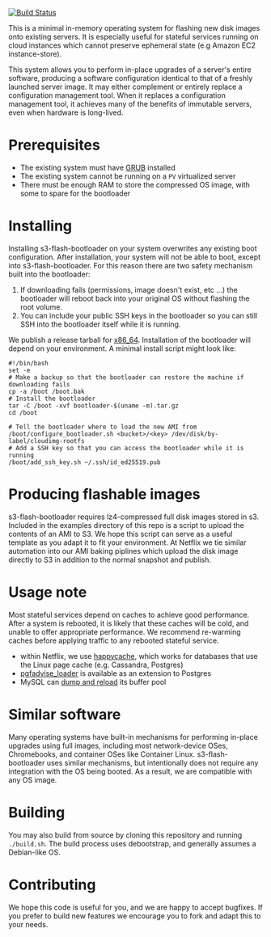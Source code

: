 [![Build Status](https://travis-ci.org/Netflix-Skunkworks/s3-flash-bootloader.svg?branch=master)](https://travis-ci.org/Netflix-Skunkworks/s3-flash-bootloader)

This is a minimal in-memory operating system for flashing new disk images onto
existing servers. It is especially useful for stateful services running on
cloud instances which cannot preserve ephemeral state (e.g Amazon EC2
instance-store).

This system allows you to perform in-place upgrades of a server's entire
software, producing a software configuration identical to that of a freshly
launched server image. It may either complement or entirely replace a
configuration management tool. When it replaces a configuration management
tool, it achieves many of the benefits of immutable servers, even when hardware
is long-lived.

# Prerequisites

* The existing system must have [GRUB][GRUB] installed
* The existing system cannot be running on a `PV` virtualized server
* There must be enough RAM to store the compressed OS image, with some to spare 
  for the bootloader

[GRUB]: https://www.gnu.org/software/grub/

# Installing

Installing s3-flash-bootloader on your system overwrites any existing boot
configuration. After installation, your system will not be able to boot, except
into s3-flash-bootloader. For this reason there are two safety mechanism built
into the bootloader:

1. If downloading fails (permissions, image doesn't exist, etc ...) the
   bootloader will reboot back into your original OS without flashing the
   root volume.
2. You can include your public SSH keys in the bootloader so you can still SSH
   into the bootloader itself while it is running.

We publish a release tarball for [x86_64][release]. Installation of the
bootloader will depend on your environment. A minimal install script might look
like:

    #!/bin/bash
    set -e
    # Make a backup so that the bootloader can restore the machine if downloading fails
    cp -a /boot /boot.bak
    # Install the bootloader
    tar -C /boot -xvf bootloader-$(uname -m).tar.gz
    cd /boot

    # Tell the bootloader where to load the new AMI from
    /boot/configure_bootloader.sh <bucket>/<key> /dev/disk/by-label/cloudimg-rootfs
    # Add a SSH key so that you can access the bootloader while it is running
    /boot/add_ssh_key.sh ~/.ssh/id_ed25519.pub

[release]: https://github.com/Netflix-Skunkworks/s3-flash-bootloader/releases/latest/download/bootloader-x86_64.tar.gz

# Producing flashable images

s3-flash-bootloader requires lz4-compressed full disk images stored in s3.
Included in the examples directory of this repo is a script to upload the
contents of an AMI to S3. We hope this script can serve as a useful template as
you adapt it to fit your environment. At Netflix we tie similar automation into
our AMI baking piplines which upload the disk image directly to S3 in addition
to the normal snapshot and publish.

# Usage note

Most stateful services depend on caches to achieve good performance. After a
system is rebooted, it is likely that these caches will be cold, and unable to
offer appropriate performance. We recommend re-warming caches before applying
traffic to any rebooted stateful service.

 * within Netflix, we use [happycache][happycache], which works for databases
 that use the Linux page cache (e.g. Cassandra, Postgres)
 * [pgfadvise_loader][pgfincore] is available as an extension to Postgres
 * MySQL can [dump and reload][mysql-preload] its buffer pool

[happycache]: https://github.com/hashbrowncipher/happycache
[pgfincore]: https://git.postgresql.org/gitweb/?p=pgfincore.git;a=blob;f=README.md;h=e72215ec2cda0fa0b8fc0930f55588f1e09c64d6;hb=refs/heads/master
[mysql-preload]: https://dev.mysql.com/doc/refman/5.6/en/innodb-preload-buffer-pool.html

# Similar software

Many operating systems have built-in mechanisms for performing in-place
upgrades using full images, including most network-device OSes, Chromebooks,
and container OSes like Container Linux. s3-flash-bootloader uses similar
mechanisms, but intentionally does not require any integration with the OS
being booted. As a result, we are compatible with any OS image.

# Building

You may also build from source by cloning this repository and running
`./build.sh`. The build process uses debootstrap, and generally assumes a
Debian-like OS.

# Contributing

We hope this code is useful for you, and we are happy to accept bugfixes.
If you prefer to build new features we encourage you to fork and adapt this to
your needs.
